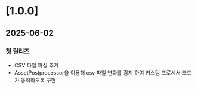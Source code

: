 # [1.0.0]
## 2025-06-02
### 첫 릴리즈
- CSV 파일 파싱 추가
- AssetPostprocessor을 이용해 csv 파일 변화를 감지 하여 커스텀 프로세서 코드가 동작하도록 구현